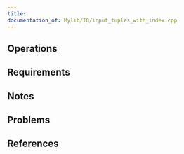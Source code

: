 ```yaml
---
title: 
documentation_of: Mylib/IO/input_tuples_with_index.cpp
---
```


## Operations

## Requirements

## Notes

## Problems

## References
